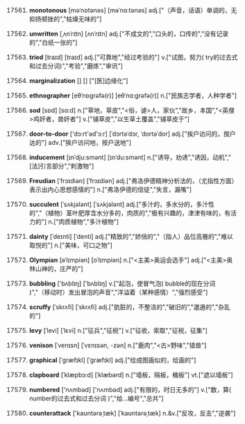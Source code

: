 17561. **monotonous**
[məˈnɒtənəs]  [məˈnɑ:tənəs]
adj.["（声音，话语）单调的，无抑扬顿挫的","枯燥无味的"]  

17562. **unwritten**
[ˌʌnˈrɪtn]  [ʌnˈrɪtn]
adj.["不成文的","口头的，口传的","没有记录的","白纸一张的"]  

17563. **tried**
[traɪd]  [traɪd]
adj.["可靠地","经过考验的"]  v.["试图，努力( try的过去式和过去分词)","考验","磨炼","审讯"]  

17564. **marginalization**
[]  []
["[医]边缘化"]  

17565. **ethnographer**
[eθˈnɒgrəfə(r)]  [eθˈnɑ:grəfə(r)]
n.["民族志学者，人种学者"]  

17566. **sod**
[sɒd]  [sɑ:d]
n.["草地，草皮","<俗，谑>人，家伙","故乡，本国","<英俚>鸡奸者，兽奸者"]  v.["铺草皮","以生草土覆盖","铺草皮于"]  

17567. **door-to-door**
['dɔ:rt'əd'ɔ:r]  [ˈdɔrtəˈdɔr, ˈdortəˈdor]
adj.["挨户访问的，按户达的"]  adv.["挨户访问地，按户送地"]  

17568. **inducement**
[ɪnˈdju:smənt]  [ɪnˈdu:smənt]
n.["诱导，劝诱","诱因，动机","[法]引言部分","刺激物"]  

17569. **Freudian**
[ˈfrɔɪdiən]  [ˈfrɔɪdiən]
adj.["弗洛伊德精神分析法的，（尤指性方面）表示出内心思想感情的"]  n.["弗洛伊德的信徒","失言，漏嘴"]  

17570. **succulent**
[ˈsʌkjələnt]  [ˈsʌkjələnt]
adj.["多汁的，多水分的，多汁性的","（植物）茎叶肥厚含水分多的，肉质的","极有兴趣的，津津有味的，有活力的"]  n.["肉质植物","多汁植物"]  

17571. **dainty**
[ˈdeɪnti]  [ˈdenti]
adj.["精致的","娇俏的","（指人）品位高雅的","难以取悦的"]  n.["美味，可口之物"]  

17572. **Olympian**
[əˈlɪmpiən]  [oˈlɪmpiən]
n.["<主美>奥运会选手"]  adj.["<主美>奥林山神的，庄严的"]  

17573. **bubbling**
['bʌblɪŋ]  ['bʌblɪŋ]
v.["起泡，使冒气泡( bubble的现在分词 )","（移动时）发出冒泡的声音","洋溢着（某种感情）","强烈感受"]  

17574. **scruffy**
[ˈskrʌfi]  [ˈskrʌfi]
adj.["肮脏的，不整洁的","破旧的","邋遢的","杂乱的"]  

17575. **levy**
[ˈlevi]  [ˈlɛvi]
n.["征兵","征税"]  v.["征收，索取","征税，征集"]  

17576. **venison**
[ˈvenɪsn]  [ˈvɛnɪsən, -zən]
n.["鹿肉","<古>野味","猎兽"]  

17577. **graphical**
[ˈgræfɪkl]  [ˈɡræfɪkl]
adj.["绘成图画似的，绘画的"]  

17578. **clapboard**
[ˈklæpbɔ:d]  [ˈklæbərd]
n.["墙板，隔板，桶板"]  vt.["遮以墙板"]  

17579. **numbered**
['nʌmbəd]  ['nʌmbəd]
adj.["有限的，时日无多的"]  v.["数，算( number的过去式和过去分词 )","给…编号","总共"]  

17580. **counterattack**
['kaʊntərəˌtæk]  [ˈkaʊntərəˌtæk]
n.&v.["反攻，反击","逆袭"]  

